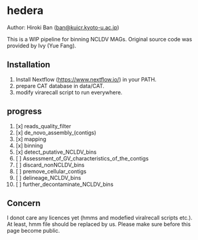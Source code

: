 # hedera
Author: Hiroki Ban (ban@kuicr.kyoto-u.ac.jp)

This is a WIP pipeline for binning NCLDV MAGs.
Original source code was provided by Ivy (Yue Fang).

## Installation
1. Install Nextflow (https://www.nextflow.io/) in your PATH.
2. prepare CAT database in data/CAT.
3. modify virarecall script to run everywhere.

## progress

1. [x] reads_quality_filter
2. [x] de_novo_assembly_(contigs)
3. [x] mapping
4. [x] binning
5. [x] detect_putative_NCLDV_bins
6. [ ] Assessment_of_GV_characteristics_of_the_contigs
7. [ ] discard_nonNCLDV_bins
8. [ ] premove_cellular_contigs
9. [ ] delineage_NCLDV_bins
10. [ ] further_decontaminate_NCLDV_bins


## Concern
I donot care any licences yet (hmms and modefied viralrecall scripts etc.).
At least, hmm file should be replaced by us.
Please make sure before this page become public.